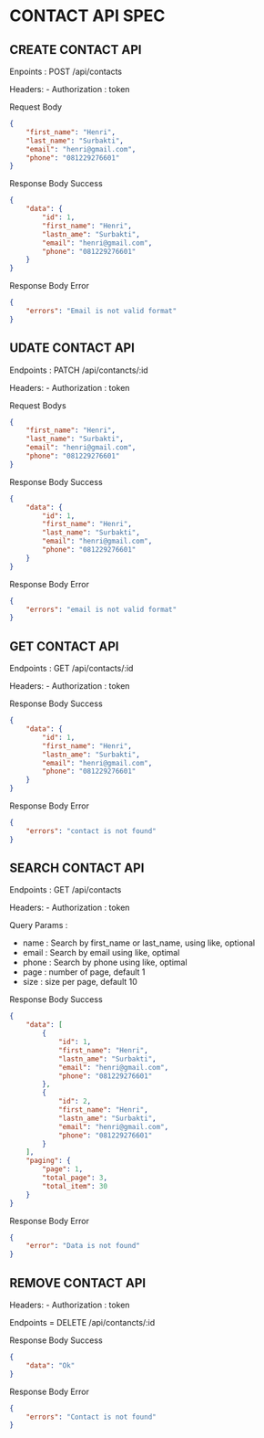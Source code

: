 # CONTACT API SPEC

## CREATE CONTACT API

Enpoints : POST /api/contacts

Headers: - Authorization : token

Request Body

```json
{
    "first_name": "Henri",
    "last_name": "Surbakti",
    "email": "henri@gmail.com",
    "phone": "081229276601"
}
```

Response Body Success

```json
{
    "data": {
        "id": 1,
        "first_name": "Henri",
        "lastn_ame": "Surbakti",
        "email": "henri@gmail.com",
        "phone": "081229276601"
    }
}
```

Response Body Error

```json
{
    "errors": "Email is not valid format"
}
```

## UDATE CONTACT API

Endpoints : PATCH /api/contancts/:id

Headers: - Authorization : token

Request Bodys

```json
{
    "first_name": "Henri",
    "last_name": "Surbakti",
    "email": "henri@gmail.com",
    "phone": "081229276601"
}
```

Response Body Success

```json
{
    "data": {
        "id": 1,
        "first_name": "Henri",
        "last_name": "Surbakti",
        "email": "henri@gmail.com",
        "phone": "081229276601"
    }
}
```

Response Body Error

```json
{
    "errors": "email is not valid format"
}
```

## GET CONTACT API

Endpoints : GET /api/contacts/:id

Headers: - Authorization : token

Response Body Success

```json
{
    "data": {
        "id": 1,
        "first_name": "Henri",
        "lastn_ame": "Surbakti",
        "email": "henri@gmail.com",
        "phone": "081229276601"
    }
}
```

Response Body Error

```json
{
    "errors": "contact is not found"
}
```

## SEARCH CONTACT API

Endpoints : GET /api/contacts

Headers: - Authorization : token

Query Params :

-   name : Search by first_name or last_name, using like, optional
-   email : Search by email using like, optimal
-   phone : Search by phone using like, optimal
-   page : number of page, default 1
-   size : size per page, default 10

Response Body Success

```json
{
    "data": [
        {
            "id": 1,
            "first_name": "Henri",
            "lastn_ame": "Surbakti",
            "email": "henri@gmail.com",
            "phone": "081229276601"
        },
        {
            "id": 2,
            "first_name": "Henri",
            "lastn_ame": "Surbakti",
            "email": "henri@gmail.com",
            "phone": "081229276601"
        }
    ],
    "paging": {
        "page": 1,
        "total_page": 3,
        "total_item": 30
    }
}
```

Response Body Error

```json
{
    "error": "Data is not found"
}
```

## REMOVE CONTACT API

Headers: - Authorization : token

Endpoints = DELETE /api/contancts/:id

Response Body Success

```json
{
    "data": "Ok"
}
```

Response Body Error

```json
{
    "errors": "Contact is not found"
}
```
